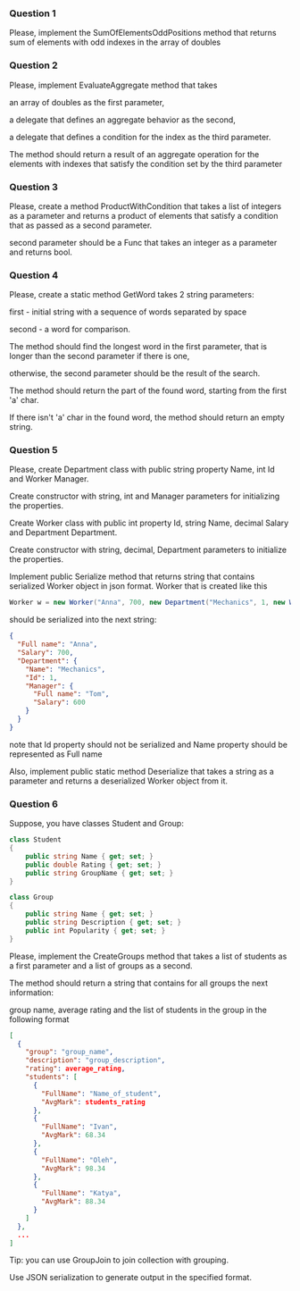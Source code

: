 ### **Question 1**

Please, implement the SumOfElementsOddPositions method that returns sum of elements with odd indexes in the array of doubles

### **Question 2**

Please, implement EvaluateAggregate method that takes 

an array of doubles as the first parameter, 

a delegate that defines an aggregate behavior as the second,

a delegate that defines a condition for the index as the third parameter.

The method should return a result of an aggregate operation for the elements with indexes that satisfy the condition set by the third parameter

### **Question 3**

Please, create a method ProductWithCondition that takes a list of integers as a parameter and returns a product of elements that satisfy a condition that as passed as a second parameter.

second parameter should be a Func that takes an integer as a parameter and returns bool.

### **Question 4**

Please, create a static method GetWord takes 2 string parameters: 

first - initial string with a sequence of words separated by space 

second - a word for comparison.

The method should find the longest word in the first parameter, that is longer than the second parameter if there is one, 

otherwise, the second parameter should be the result of the search.

The method should return the part of the found word, starting from the first 'a' char. 

If there isn't 'a' char in the found word, the method should return an empty string.

### **Question 5**

Please, create Department class with public string property Name, int Id and Worker Manager.

Create constructor with string, int and Manager parameters for initializing the properties.     

Create Worker class with public int property Id, string Name, decimal Salary and Department Department.

Create constructor with string, decimal, Department parameters to initialize the properties.

Implement public Serialize method that returns string that contains serialized Worker object in json format.
Worker that is created like this 

```csharp
Worker w = new Worker("Anna", 700, new Department("Mechanics", 1, new Worker("Tom", 600, null)));
``` 
should be serialized into the next string:   

```json
{
  "Full name": "Anna",
  "Salary": 700,
  "Department": {
    "Name": "Mechanics",
    "Id": 1,
    "Manager": {
      "Full name": "Tom",
      "Salary": 600
    }
  }
}
``` 
note that Id property should not be serialized and Name property should be represented as Full name

Also, implement public static method Deserialize that takes a string as a parameter and returns a deserialized Worker object from it.

### **Question 6**

Suppose, you have classes Student and Group:

```csharp
class Student
{
    public string Name { get; set; }
    public double Rating { get; set; }
    public string GroupName { get; set; }
}

class Group
{
    public string Name { get; set; }
    public string Description { get; set; }
    public int Popularity { get; set; }
}
``` 
Please, implement the CreateGroups method that takes a list of students as a first parameter and a list of groups as a second.

The method should return a string that contains for all groups the next information:

group name, average rating and the list of students in the group in the following format   

```json
[
  {
    "group": "group_name",
    "description": "group_description",
    "rating": average_rating,
    "students": [
      {
        "FullName": "Name_of_student",
        "AvgMark": students_rating
      },
      {
        "FullName": "Ivan",
        "AvgMark": 68.34
      },
      {
        "FullName": "Oleh",
        "AvgMark": 98.34
      },
      {
        "FullName": "Katya",
        "AvgMark": 88.34
      }
    ]
  },
  ...
]
```

Tip: you can use GroupJoin to join collection with grouping. 

Use JSON serialization to generate output in the specified format.